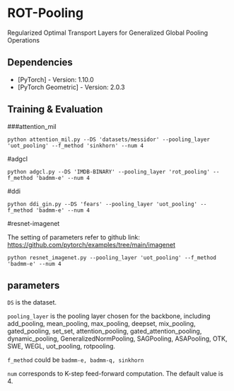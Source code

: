 # ROT-Pooling
Regularized Optimal Transport Layers for Generalized Global Pooling Operations

## Dependencies

* [PyTorch] - Version: 1.10.0
* [PyTorch Geometric] - Version: 2.0.3

## Training & Evaluation


###attention_mil

```
python attention_mil.py --DS 'datasets/messidor' --pooling_layer 'uot_pooling' --f_method 'sinkhorn' --num 4 
```


#adgcl

```
python adgcl.py --DS 'IMDB-BINARY' --pooling_layer 'rot_pooling' --f_method 'badmm-e' --num 4
```

#ddi

```
python ddi_gin.py --DS 'fears' --pooling_layer 'uot_pooling' --f_method 'badmm-e' --num 4
```

#resnet-imagenet


The setting of parameters refer to github link: https://github.com/pytorch/examples/tree/main/imagenet

```
python resnet_imagenet.py --pooling_layer 'uot_pooling' --f_method 'badmm-e' --num 4
```

## parameters


```DS``` is the dataset.

```pooling_layer``` is the pooling layer chosen for the backbone, including add_pooling, mean_pooling, max_pooling, deepset, 
mix_pooling, gated_pooling, set_set, attention_pooling, gated_attention_pooling, dynamic_pooling, GeneralizedNormPooling,
SAGPooling, ASAPooling, OTK, SWE, WEGL, uot_pooling, rotpooling.

```f_method``` could be ```badmm-e, badmm-q, sinkhorn``` 

```num``` corresponds to K-step feed-forward computation. The default value is 4.


